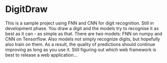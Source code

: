 # DigitDraw
This is a sample project using FNN and CNN for digit recognition. 
Still in development phase. 
You draw a digit and the models try to recognise it as best as it can - as simple as that. 
There are two models: FNN on numpy and CNN on Tensorflow. 
Also models not simply recognize digits, but hopefully also train on them.
As a result, the quality of predictions should continue improving as long as you use it. 
Still figuring out which web framework is best to release a web application...
